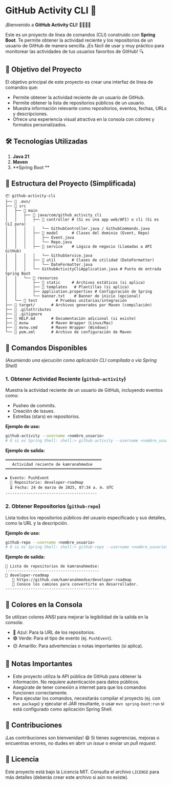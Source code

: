# GitHub Activity CLI 📱

¡Bienvenido a **GitHub Activity CLI**! 👨‍💻👩‍💻

Este es un proyecto de línea de comandos (CLI) construido con **Spring Boot**. Te permite obtener la actividad reciente y los repositorios de un usuario de GitHub de manera sencilla. ¡Es fácil de usar y muy práctico para monitorear las actividades de tus usuarios favoritos de GitHub! 🔍

## 🎯 Objetivo del Proyecto

El objetivo principal de este proyecto es crear una interfaz de línea de comandos que:

- Permite obtener la actividad reciente de un usuario de GitHub.
- Permite obtener la lista de repositorios públicos de un usuario.
- Muestra información relevante como repositorios, eventos, fechas, URLs y descripciones.
- Ofrece una experiencia visual atractiva en la consola con colores y formatos personalizados.

## 🛠️ Tecnologías Utilizadas

1.  **Java 21**
2.  **Maven**
3.  **Spring Boot **
   

## 📂 Estructura del Proyecto (Simplificada)

```
📦 github-activity-cli
├── 📁 .mvn/
├── 📁 src
│   ├── 📁 main
│   │   ├── 📁 java/com/github_activity_cli
│   │   │   ├── 📁 controller # (Si es una app web/API) o cli (Si es CLI pura)
│   │   │   │   └── GithubController.java / GithubCommands.java
│   │   │   ├── 📁 model      # Clases del dominio (Event, Repo)
│   │   │   │   ├── Event.java
│   │   │   │   └── Repo.java
│   │   │   ├── 📁 service    # Lógica de negocio (Llamadas a API GitHub)
│   │   │   │   └── GithubService.java
│   │   │   ├── 📁 util       # Clases de utilidad (DateFormatter)
│   │   │   │   └── DateFormatter.java
│   │   │   └── GithubActivityCliApplication.java # Punto de entrada Spring Boot
│   │   └── 📁 resources
│   │       ├── 📁 static     # Archivos estáticos (si aplica)
│   │       ├── 📁 templates   # Plantillas (si aplica)
│   │       ├── application.properties # Configuración de Spring
│   │       └── banner.txt    # Banner de inicio (opcional)
│   └── 📁 test        # Pruebas unitarias/integración
├── 📁 target/       # Archivos generados por Maven (compilación)
├── 📄 .gitattributes
├── 📄 .gitignore
├── 📄 HELP.md       # Documentación adicional (si existe)
├── 📄 mvnw          # Maven Wrapper (Linux/Mac)
├── 📄 mvnw.cmd      # Maven Wrapper (Windows)
└── 📄 pom.xml       # Archivo de configuración de Maven
```


## 🔧 Comandos Disponibles

*(Asumiendo una ejecución como aplicación CLI compilada o vía Spring Shell)*

### 1. Obtener Actividad Reciente (`github-activity`)

Muestra la actividad reciente de un usuario de GitHub, incluyendo eventos como:

- Pusheo de commits.
- Creación de issues.
- Estrellas (stars) en repositorios.

**Ejemplo de uso:**

```bash
github-activity --username <nombre_usuario>
# O si es Spring Shell: shell:> github-activity --username <nombre_usuario>
```

**Ejemplo de salida:**

```text
══════════════════════════════════════════
   Actividad reciente de kamranahmedse
══════════════════════════════════════════

▶ Evento: PushEvent
  📌 Repositorio: developer-roadmap
  ⏳ Fecha: 24 de marzo de 2025, 07:34 a. m. UTC
----------------------------------------
```

### 2. Obtener Repositorios (`github-repo`)

Lista todos los repositorios públicos del usuario especificado y sus detalles, como la URL y la descripción.

**Ejemplo de uso:**

```bash
github-repo --username <nombre_usuario>
# O si es Spring Shell: shell:> github-repo --username <nombre_usuario>
```

**Ejemplo de salida:**

```text
📂 Lista de repositorios de kamranahmedse:
-----------------------------------------
🔹 developer-roadmap
   🔗 https://github.com/kamranahmedse/developer-roadmap
   📝 Conoce los caminos para convertirte en desarrollador.
-----------------------------------------
```

## 🎨 Colores en la Consola

Se utilizan colores ANSI para mejorar la legibilidad de la salida en la consola:

- 🔵 Azul: Para la URL de los repositorios.
- 🟢 Verde: Para el tipo de evento (ej. `PushEvent`).
- 🟡 Amarillo: Para advertencias o notas importantes (si aplica).

## 📝 Notas Importantes

- Este proyecto utiliza la API pública de GitHub para obtener la información. No requiere autenticación para datos públicos.
- Asegúrate de tener conexión a internet para que los comandos funcionen correctamente.
- Para ejecutar los comandos, necesitarás compilar el proyecto (ej. con `mvn package`) y ejecutar el JAR resultante, o usar `mvn spring-boot:run` si está configurado como aplicación Spring Shell.

## 💬 Contribuciones

¡Las contribuciones son bienvenidas! 😄 Si tienes sugerencias, mejoras o encuentras errores, no dudes en abrir un *issue* o enviar un *pull request*.

## 📄 Licencia

Este proyecto está bajo la Licencia MIT. Consulta el archivo `LICENSE` para más detalles (deberás crear este archivo si aún no existe).

